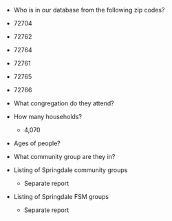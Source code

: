 - Who is in our database from the following zip codes?

- 72704
- 72762
- 72764
- 72761
- 72765
- 72766

- What congregation do they attend?
- How many households?
	- 4,070
- Ages of people?
- What community group are they in?
- Listing of Springdale community groups
	- Separate report
- Listing of Springdale FSM groups
	- Separate report